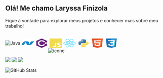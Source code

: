 ## Olá! Me chamo Laryssa Finizola
Fique à vontade para explorar meus projetos e conhecer mais sobre meu trabalho!


<div style="display: inline_block"><br>
  <img align="center" alt="Java" height="30" width="40" src= "https://cdn.jsdelivr.net/gh/devicons/devicon@latest/icons/java/java-original.svg" />
  <img align="center" alt="DotNet" height="30" width="40" src="https://github.com/devicons/devicon/blob/master/icons/dot-net/dot-net-plain.svg">
  <img align="center" alt="CSharp" height="30" width="40" src="https://github.com/devicons/devicon/blob/master/icons/csharp/csharp-plain.svg">
  <img align="center" alt="JavaScript" height="30" width="40" src="https://raw.githubusercontent.com/devicons/devicon/master/icons/javascript/javascript-plain.svg">
  <img align="center" alt="React" height="30" width="40" src="https://raw.githubusercontent.com/devicons/devicon/master/icons/react/react-original.svg">
  <img align="center" alt="Python" height="30" width="40" src="https://raw.githubusercontent.com/devicons/devicon/master/icons/python/python-original.svg">
  <img align="center" alt="HTML" height="30" width="40" src="https://raw.githubusercontent.com/devicons/devicon/master/icons/html5/html5-original.svg">
  <img align="center" alt="CSS" height="30" width="40" src="https://raw.githubusercontent.com/devicons/devicon/master/icons/css3/css3-original.svg">
</div>


<img  align="right" width="369" height="432" alt="icone" src="https://github.com/user-attachments/assets/b9868082-843d-4df4-bfc1-6a9516ebae60" />


##

<div>
  <a href="https://www.instagram.com/lary.dev/" target="_blank"><img src="https://img.shields.io/badge/-Instagram-%23E4405F?style=for-the-badge&logo=instagram&logoColor=white" target="_blank"></a>
  <a href = "mailto:laryssafinizoladev@gmail.com"><img src="https://img.shields.io/badge/Gmail-D14836?style=for-the-badge&logo=gmail&logoColor=white" target="_blank"></a>
  <a href="https://www.linkedin.com/in/laryssafinizola" target="_blank"><img src="https://img.shields.io/badge/-LinkedIn-%230077B5?style=for-the-badge&logo=linkedin&logoColor=white" target="_blank"></a>   
</div>

<p>  
<img 
      align="left" 
      alt="GitHub Stats" 
      height="200" 
      style = "padding-right: 10px"
      src="https://github-readme-stats.vercel.app/api/top-langs/?username=laryssa-finizola&theme=tokyonight&layout=compact&custom_title=Tecnologias&langs_count=9" 
  />
</p>
